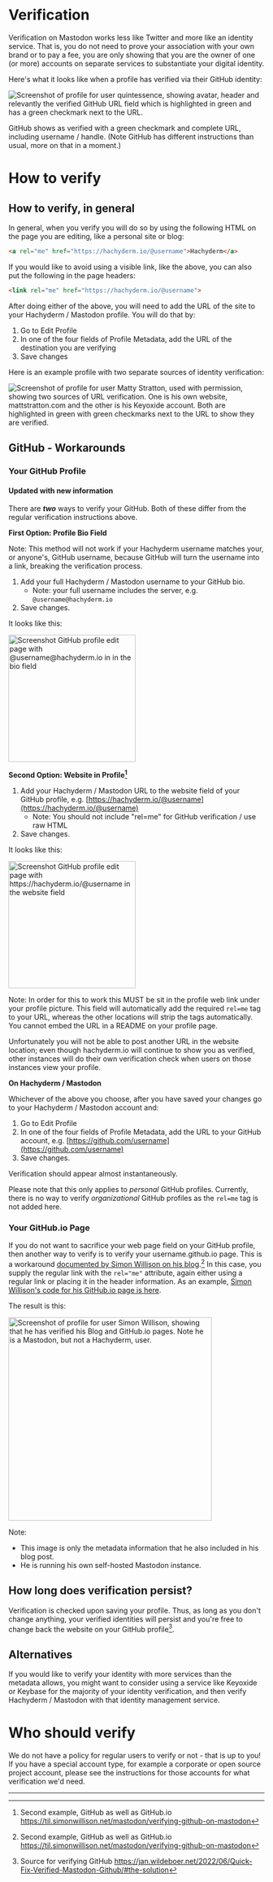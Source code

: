 # Verification

Verification on Mastodon works less like Twitter and more like an identity
service. That is, you do not need to prove your association with your own
brand or to pay a fee, you are only showing that you are the owner of one
(or more) accounts on separate services to substantiate your digital
identity.

Here's what it looks like when a profile has verified via their GitHub
identity:

<img src="assets/mastodon-verification-profile-quintessence.png"
     alt="Screenshot of profile for user quintessence, showing avatar, header
          and relevantly the verified GitHub URL field which is highlighted in
          green and has a green checkmark next to the URL." />

GitHub shows as verified with a green checkmark and complete URL,
including username / handle. (Note GitHub has different instructions than
usual, more on that in a moment.)

# How to verify

## How to verify, in general

In general, when you verify you will do so by using the following HTML on the
page you are editing, like a personal site or blog:

```html
<a rel="me" href="https://hachyderm.io/@username">Hachyderm</a>
```

If you would like to avoid using a visible link, like the above, you can
also put the following in the page headers:

```html
<link rel="me" href="https://hachyderm.io/@username">
```

After doing either of the above, you will need to add the URL of the site
to your Hachyderm / Mastodon profile. You will do that by:

1. Go to Edit Profile
2. In one of the four fields of Profile Metadata, add the URL of the
   destination you are verifying
3. Save changes

Here is an example profile with two separate sources of identity
verification:

<img src="assets/mastodon-verification-profile-matt-stratton.png"
     alt="Screenshot of profile for user Matty Stratton, used with permission,
          showing two sources of URL verification. One is his own website,
          mattstratton.com and the other is his Keyoxide account. Both are
          highlighted in green with green checkmarks next to the URL to show
          they are verified." />

## GitHub - Workarounds

### Your GitHub Profile

#### Updated with new information

There are **_two_** ways to verify your GitHub. Both of these differ from
the regular verification instructions above.

**First Option: Profile Bio Field**

Note: This method will not work if your Hachyderm username matches your, or
anyone's, GitHub username, because GitHub will turn the username into a link,
breaking the verification process.

1. Add your full Hachyderm / Mastodon username to your GitHub bio.
   * Note: your full username includes the server, e.g. `@username@hachyderm.io`
2. Save changes.

It looks like this:

<img src="assets/mastodon-github-verify-bio-field.png"
     alt="Screenshot GitHub profile edit page with @username@hachyderm.io in
     in the bio field"
     width="250" />

**Second Option: Website in Profile[^SimonWillison]**

1. Add your Hachyderm / Mastodon URL to the website field of your GitHub
   profile, e.g. [https://hachyderm.io/@username](https://hachyderm.io/@username)
   * Note: You should not include "rel=me" for GitHub verification / use raw HTML
2. Save changes.

It looks like this:

<img src="assets/mastodon-github-verify-website-field.png"
     alt="Screenshot GitHub profile edit page with
     https://hachyderm.io/@username in the website field"
     width="250" />

Note: In order for this to work this MUST be sit in the profile web link
under your profile picture. This field will automatically add the required
`rel=me` tag to your URL, whereas the other locations will strip the tags
automatically. You cannot embed the URL in a README on your profile page.

Unfortunately you will not be able to post another URL in the website
location; even though hachyderm.io will continue to show you as verified,
other instances will do their own verification check when users on those
instances view your profile.

**On Hachyderm / Mastodon**

Whichever of the above you choose, after you have saved your changes go
to your Hachyderm / Mastodon account and:

1. Go to Edit Profile
2. In one of the four fields of Profile Metadata, add the URL to your
   GitHub account, e.g. [https://github.com/username](https://github.com/username)
3. Save changes.

Verification should appear almost instantaneously.

Please note that this only applies to _personal_ GitHub profiles.
Currently, there is no way to verify _organizational_ GitHub profiles as
the `rel=me` tag is not added here.

### Your GitHub.io Page

If you do not want to sacrifice your web page field on your GitHub profile,
then another way to verify is to verify your username.github.io page.
This is a workaround [documented by Simon Willison on his blog](https://til.simonwillison.net/mastodon/verifying-github-on-mastodon).[^SimonWillison]
In this case, you supply the regular link with the `rel="me"` attribute,
again either using a regular link or placing it in the header information.
As an example, [Simon Willison's code for his GitHub.io page is here](https://github.com/simonw/simonw.github.com/blob/main/index.html).

The result is this:

<img src="assets/mastodon-verification-profile-simon-willison.png"
     alt="Screenshot of profile for user Simon Willison, showing that
          he has verified his Blog and GitHub.io pages. Note he is a
          Mastodon, but not a Hachyderm, user."
     width="400" />

Note:

* This image is only the metadata information that he also included in his
blog post.
* He is running his own self-hosted Mastodon instance.

## How long does verification persist?

Verification is checked upon saving your profile. Thus, as long as you
don't change anything, your verified identities will persist and you're
free to change back the website on your GitHub profile[^JWildeboer].

## Alternatives

If you would like to verify your identity with more services than the
metadata allows, you might want to consider using a service like
Keyoxide or Keybase for the majority of your identity verification, and
then verify Hachyderm / Mastodon with that identity management service.

# Who should verify

We do not have a policy for regular users to verify or not - that is up to
you! If you have a special account type, for example a corporate or open
source project account, please see the instructions for those accounts
for what verification we'd need.

---

[^JWildeboer]: Source for verifying GitHub <https://jan.wildeboer.net/2022/06/Quick-Fix-Verified-Mastodon-Github/#the-solution>

[^SimonWillison]: Second example, GitHub as well as GitHub.io <https://til.simonwillison.net/mastodon/verifying-github-on-mastodon>
